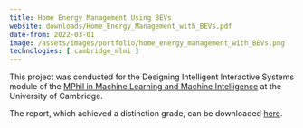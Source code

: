 ```yaml
---
title: Home Energy Management Using BEVs
website: downloads/Home_Energy_Management_with_BEVs.pdf
date-from: 2022-03-01
image: /assets/images/portfolio/home_energy_management_with_BEVs.png
technologies: [ cambridge_mlmi ]
---
```


This project was conducted for the Designing Intelligent Interactive Systems module of the [MPhil in Machine Learning and Machine Intelligence](https://www.mlmi.eng.cam.ac.uk/) at the University of Cambridge.

<!-- I used my background and passion for engineering in the energy industry to formulate the problem statement, and my software, modelling, and data science skills to lead the execution of the project with a fantastic team. -->

The report, which achieved a distinction grade, can be downloaded [here](downloads/Home_Energy_Management_with_BEVs.pdf).
